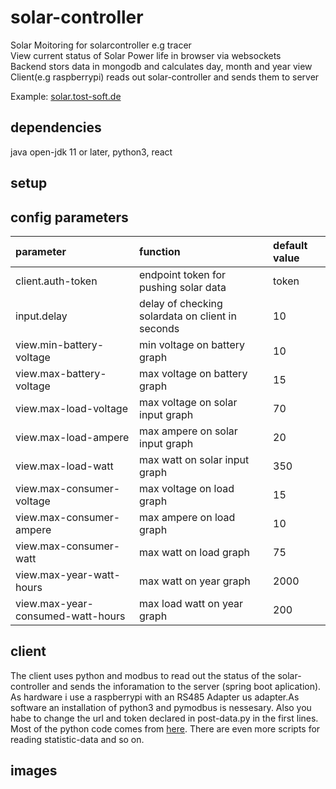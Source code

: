 # solar-controller
Solar Moitoring for solarcontroller e.g tracer<br>
View current status of Solar Power life in browser via websockets<br>
Backend stors data in mongodb and calculates day, month and year view<br>
Client(e.g raspberrypi) reads out solar-controller and sends them to server

Example: [solar.tost-soft.de](https://solar.tost-soft.de)

## dependencies
java open-jdk 11 or later, python3, react 

## setup

## config parameters
|parameter|function|default value|
|:---|:---|:---|
|client.auth-token|endpoint token for pushing solar data|token|
|input.delay|delay of checking solardata on client in seconds|10|
|view.min-battery-voltage|min voltage on battery graph|10|
|view.max-battery-voltage|max voltage on battery graph|15|
|view.max-load-voltage|max voltage on solar input graph|70|
|view.max-load-ampere|max ampere on solar input graph|20|
|view.max-load-watt|max watt on solar input graph|350|
|view.max-consumer-voltage|max voltage on load graph|15|
|view.max-consumer-ampere|max ampere on load graph|10|
|view.max-consumer-watt|max watt on load graph|75|
|view.max-year-watt-hours|max watt on year graph|2000|
|view.max-year-consumed-watt-hours|max load watt on year graph|200|

## client
The client uses python and modbus to read out the status of the solar-controller and sends the inforamation to the server (spring boot aplication).
As hardware i use a raspberrypi with an RS485 Adapter us adapter.As software an installation of python3 and pymodbus is nessesary. Also you habe to change the url and token declared in post-data.py in the first lines. Most of the python code comes from [here](https://github.com/lewismoten/solar-log/tree/master/charge-controller). There are even more scripts for reading statistic-data and so on.

## images
